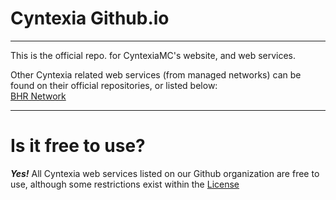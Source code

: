 # Cyntexia Github.io
________
This is the official repo. for CyntexiaMC's website, and web services.

  Other Cyntexia related web services (from managed networks) can be found on their official repositories, or listed below:
<br>
[BHR Network](https://github.com/Cyntexia/BHR-Network)
________
# Is it free to use?
***Yes!*** All Cyntexia web services listed on our Github organization are free to use, although some restrictions exist within the [License](https://github.com/Cyntexia/CyntexiaMC/blob/master/LICENSE)
